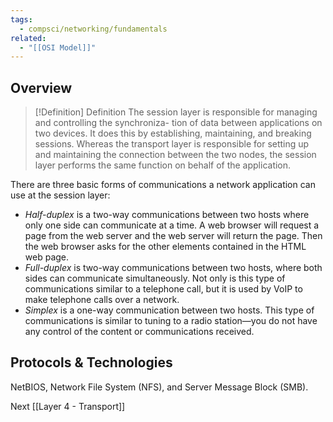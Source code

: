 ```yaml
---
tags:
  - compsci/networking/fundamentals
related:
  - "[[OSI Model]]"
---
```


## Overview

> [!Definition] Definition
> The session layer is responsible for managing and controlling the synchroniza- tion of data between applications on two devices. It does this by establishing, maintaining, and breaking sessions. Whereas the transport layer is responsible for setting up and maintaining the connection between the two nodes, the session layer performs the same function on behalf of the application.

There are three basic forms of communications a network application can use at the session layer:

- *Half-duplex* is a two-way communications between two hosts where only one side can communicate at a time. A web browser will request a page from the web server and the web server will return the page. Then the web browser asks for the other elements contained in the HTML web page.
- *Full-duplex* is two-way communications between two hosts, where both sides can communicate simultaneously. Not only is this type of communications similar to a telephone call, but it is used by VoIP to make telephone calls over a network.
- *Simplex* is a one-way communication between two hosts. This type of communications is similar to tuning to a radio station—you do not have any control of the content or communications received.

## Protocols & Technologies

NetBIOS, Network File System (NFS), and Server Message Block (SMB).


Next [[Layer 4 - Transport]]